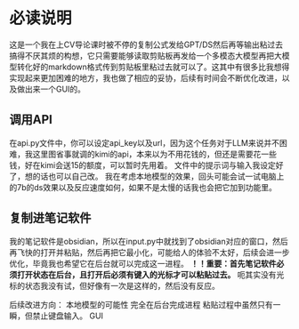 # 必读说明
这是一个我在上CV导论课时被不停的复制公式发给GPT/DS然后再等输出粘过去搞得不厌其烦的构想，它只需要能够读取剪贴板再发给一个多模态大模型再把大模型转化好的markdown格式传到剪贴板里粘过去就可以了。这其中有很多比我想得实现起来更加困难的地方，我也做了相应的妥协，后续有时间会不断优化改进，以及做出来一个GUI的。
## 调用API
在api.py文件中，你可以设定api_key以及url，因为这个任务对于LLM来说并不困难，我这里图省事就调的kimi的api，本来以为不用花钱的，但还是需要花一些钱，好在kimi会送15的额度，可以暂时先用着。
文件中的提示词与输入我设定好了，想的话也可以自己改。
我在考虑本地模型的效果，回头可能会试一试电脑上的7b的ds效果以及反应速度如何，如果不是太慢的话我也会把它加到功能里。
## 复制进笔记软件
我的笔记软件是obsidian，所以在input.py中就找到了obsidian对应的窗口，然后再飞快的打开并粘贴，然后再把它最小化，可能给人的体验不太好，后续会进一步优化，毕竟我也希望它在后台就可以完成这一进程。
**！！重要：首先笔记软件必须打开状态在后台，且打开后必须有键入的光标才可以粘贴过去。**
呃其实没有光标的状态我没有试，但好像有一次是这样的，然后没有反应。

后续改进方向：
本地模型的可能性
完全在后台完成进程
粘贴过程中虽然只有一瞬，但禁止键盘输入。
GUI
